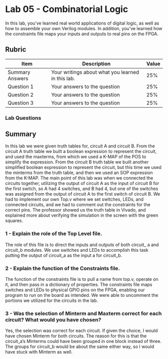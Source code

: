 # Lab 05 - Combinatorial Logic

In this lab, you’ve learned real world applications of digital logic, as well
as how to assemble your own Verilog modules. In addition, you’ve learned how
the constraints file maps your inputs and outputs to real pins on the FPGA.

## Rubric

| Item | Description | Value |
| ---- | ----------- | ----- |
| Summary Answers | Your writings about what you learned in this lab. | 25% |
| Question 1 | Your answers to the question | 25% |
| Question 2 | Your answers to the question | 25% |
| Question 3 | Your answers to the question | 25% |

### Lab Questions
## Summary
In this lab we were given truth tables for, circuit A and circuit B. From the circuit A truth table we built a boolean expression to represent the circuit, and used the maxterms, from which we used a K-MAP of the POS to simplify the expression. From the circuit B truth table we built another simplified boolean expression to represent the circuit, but this time we used the minterms from the truth table, and then we used an SOP expression from the K-MAP. The main point of this lab was when we connected the circuits together, utilizing the output of circuit A as the input of circuit B for the first switch, so A had 4 switches, and B had 4, but one of the switches was assigned from the output of circuit A to the first switch of circuit B. We had to implement our own Top.v where we set switches, LEDs, and connected circuits, and we had to comment out the constraints for the correct pins. The professor showed us the truth table in Vivado, and explained more about verifying the simulation in the screen with the green squares.   
### 1 - Explain the role of the Top Level file.
The role of this file is to direct the inputs and outputs of both circuit_ a and circuit_b modules. We use switches and LEDs to accomplish this task putting the output of circuit_a as the input a for circuit_b.
### 2 - Explain the function of the Constraints file.
The function of the constraints file is to pull a name from top.v, operate on it, and then pass in a dictionary of properties. The constraints file maps switches and LEDs to physical GPIO pins on the FPGA, enabling our program to run on the board as intended. We were able to uncomment the portions we utilized for the circuits in the lab.
### 3 - Was the selection of Minterm and Maxterm correct for each circuit? What would you have chosen?
Yes, the selection was correct for each circuit. If given the choice, I would have chosen Minterm for both circuits. The reason for this is that the circuit_a’s Minterms could have been grouped in one block instead of three. The groups for circuit_b would be about the same either way, so I would have stuck with Minterm as well. 
